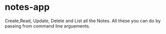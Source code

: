 # notes-app
Create,Read, Update, Delete and List all the Notes. All these you can do by passing from command line arguements.
